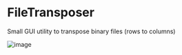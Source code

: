 # FileTransposer
Small GUI utility to transpose binary files (rows to columns)

![image](https://user-images.githubusercontent.com/5637705/225568918-c2e07f57-dcb0-4d7f-bb6a-e84c2e174ec5.png)
